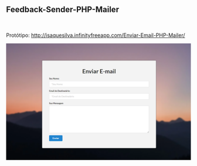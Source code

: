 ## Feedback-Sender-PHP-Mailer

<br />

Protótipo: http://isaquesilva.infinityfreeapp.com/Enviar-Email-PHP-Mailer/
<br />

<img src="https://github.com/IsaqueSantosSilva/Enviar-Email-PHP-Mailer/blob/main/assets/images/Demo.png" alt="" width="1000" />
